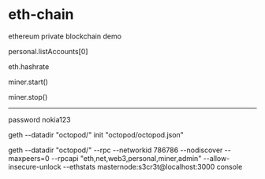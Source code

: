 # eth-chain
ethereum private blockchain demo

personal.listAccounts[0]

eth.hashrate

miner.start()

miner.stop()

_________________________________

password nokia123

geth --datadir "octopod/" init "octopod/octopod.json"

geth --datadir "octopod/" --rpc --networkid 786786 --nodiscover --maxpeers=0 --rpcapi "eth,net,web3,personal,miner,admin" --allow-insecure-unlock --ethstats masternode:s3cr3t@localhost:3000 console
